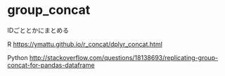 # group_concat
IDごととかにまとめる

R
https://ymattu.github.io/r_concat/dplyr_concat.html

Python
http://stackoverflow.com/questions/18138693/replicating-group-concat-for-pandas-dataframe
